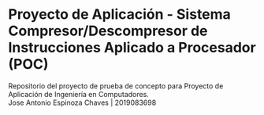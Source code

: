 # Proyecto de Aplicación - Sistema Compresor/Descompresor de Instrucciones Aplicado a Procesador (POC)
Repositorio del proyecto de prueba de concepto para Proyecto de Aplicación de Ingeniería en Computadores.  
Jose Antonio Espinoza Chaves | 2019083698
